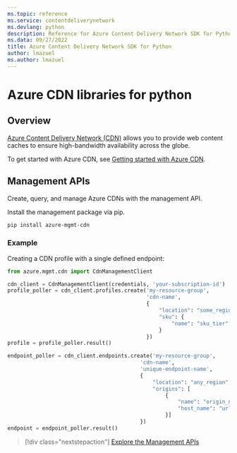 ```yaml
---
ms.topic: reference
ms.service: contentdeliverynetwork
ms.devlang: python
description: Reference for Azure Content Delivery Network SDK for Python
ms.data: 09/27/2022
title: Azure Content Delivery Network SDK for Python
author: lmazuel
ms.author: lmazuel
---
```

# Azure CDN libraries for python

## Overview

[Azure Content Delivery Network (CDN)](https://docs.microsoft.com/azure/cdn/cdn-overview) allows you to provide web content caches to ensure high-bandwidth availability across the globe.

To get started with Azure CDN, see [Getting started with Azure CDN](https://docs.microsoft.com/azure/cdn/cdn-create-new-endpoint).

## Management APIs

Create, query, and manage Azure CDNs with the management API.

Install the management package via pip.

```bash
pip install azure-mgmt-cdn
```

### Example

Creating a CDN profile with a single defined endpoint:

```python
from azure.mgmt.cdn import CdnManagementClient

cdn_client = CdnManagementClient(credentials, 'your-subscription-id')
profile_poller = cdn_client.profiles.create('my-resource-group',
                                            'cdn-name',
                                            {
                                                "location": "some_region", 
                                                "sku": {
                                                    "name": "sku_tier"
                                                } 
                                            })
profile = profile_poller.result()

endpoint_poller = cdn_client.endpoints.create('my-resource-group',
                                          'cdn-name',
                                          'unique-endpoint-name', 
                                          { 
                                              "location": "any_region", 
                                              "origins": [
                                                  {
                                                      "name": "origin_name", 
                                                      "host_name": "url"
                                                  }]
                                          })
endpoint = endpoint_poller.result()
```

> [!div class="nextstepaction"]
> [Explore the Management APIs](/python/api/overview/azure/cdn/management)